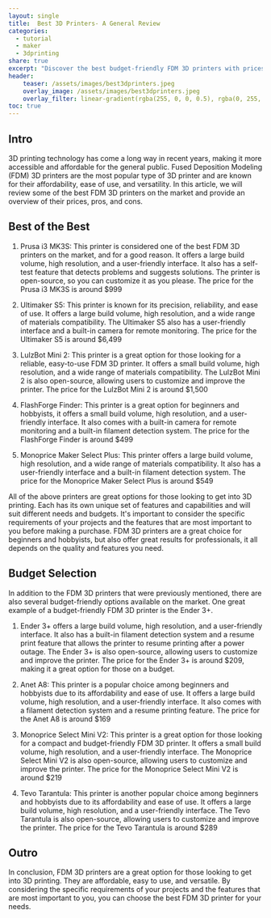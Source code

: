 ```yaml
---
layout: single
title:  Best 3D Printers- A General Review
categories:
  - tutorial
  - maker
  - 3dprinting
share: true
excerpt: "Discover the best budget-friendly FDM 3D printers with prices, pros, and cons for beginners and professionals"
header:
    teaser: /assets/images/best3dprinters.jpeg
    overlay_image: /assets/images/best3dprinters.jpeg
    overlay_filter: linear-gradient(rgba(255, 0, 0, 0.5), rgba(0, 255, 255, 0.5))
toc: true
---
```

## Intro
3D printing technology has come a long way in recent years, making it more accessible and affordable for the general public. Fused Deposition Modeling (FDM) 3D printers are the most popular type of 3D printer and are known for their affordability, ease of use, and versatility. In this article, we will review some of the best FDM 3D printers on the market and provide an overview of their prices, pros, and cons.
## Best of the Best
1. Prusa i3 MK3S: This printer is considered one of the best FDM 3D printers on the market, and for a good reason. It offers a large build volume, high resolution, and a user-friendly interface. It also has a self-test feature that detects problems and suggests solutions. The printer is open-source, so you can customize it as you please. The price for the Prusa i3 MK3S is around $999

2. Ultimaker S5: This printer is known for its precision, reliability, and ease of use. It offers a large build volume, high resolution, and a wide range of materials compatibility. The Ultimaker S5 also has a user-friendly interface and a built-in camera for remote monitoring. The price for the Ultimaker S5 is around $6,499

3. LulzBot Mini 2: This printer is a great option for those looking for a reliable, easy-to-use FDM 3D printer. It offers a small build volume, high resolution, and a wide range of materials compatibility. The LulzBot Mini 2 is also open-source, allowing users to customize and improve the printer. The price for the LulzBot Mini 2 is around $1,500

4. FlashForge Finder: This printer is a great option for beginners and hobbyists, it offers a small build volume, high resolution, and a user-friendly interface. It also comes with a built-in camera for remote monitoring and a built-in filament detection system. The price for the FlashForge Finder is around $499

5. Monoprice Maker Select Plus: This printer offers a large build volume, high resolution, and a wide range of materials compatibility. It also has a user-friendly interface and a built-in filament detection system. The price for the Monoprice Maker Select Plus is around $549

All of the above printers are great options for those looking to get into 3D printing. Each has its own unique set of features and capabilities and will suit different needs and budgets. It's important to consider the specific requirements of your projects and the features that are most important to you before making a purchase. FDM 3D printers are a great choice for beginners and hobbyists, but also offer great results for professionals, it all depends on the quality and features you need.

## Budget Selection
In addition to the FDM 3D printers that were previously mentioned, there are also several budget-friendly options available on the market. One great example of a budget-friendly FDM 3D printer is the Ender 3+.

1. Ender 3+ offers a large build volume, high resolution, and a user-friendly interface. It also has a built-in filament detection system and a resume print feature that allows the printer to resume printing after a power outage. The Ender 3+ is also open-source, allowing users to customize and improve the printer. The price for the Ender 3+ is around $209, making it a great option for those on a budget.


2. Anet A8: This printer is a popular choice among beginners and hobbyists due to its affordability and ease of use. It offers a large build volume, high resolution, and a user-friendly interface. It also comes with a filament detection system and a resume printing feature. The price for the Anet A8 is around $169

3. Monoprice Select Mini V2: This printer is a great option for those looking for a compact and budget-friendly FDM 3D printer. It offers a small build volume, high resolution, and a user-friendly interface. The Monoprice Select Mini V2 is also open-source, allowing users to customize and improve the printer. The price for the Monoprice Select Mini V2 is around $219

4. Tevo Tarantula: This printer is another popular choice among beginners and hobbyists due to its affordability and ease of use. It offers a large build volume, high resolution, and a user-friendly interface. The Tevo Tarantula is also open-source, allowing users to customize and improve the printer. The price for the Tevo Tarantula is around $289

## Outro
In conclusion, FDM 3D printers are a great option for those looking to get into 3D printing. They are affordable, easy to use, and versatile. By considering the specific requirements of your projects and the features that are most important to you, you can choose the best FDM 3D printer for your needs.